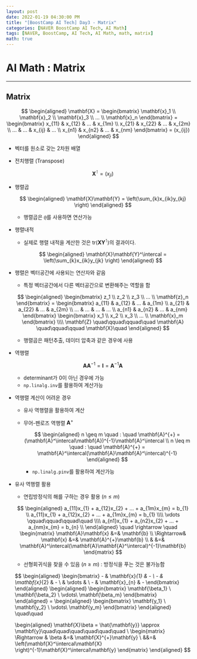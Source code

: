 ```yaml
---
layout: post
date: 2022-01-19 04:30:00 PM
title: "[BoostCamp AI Tech] Day3 - Matrix"
categories: [NAVER BoostCamp AI Tech, AI Math]
tags: [NAVER, BoostCamp, AI Tech, AI Math, math, matrix]
math: true
---
```

# AI Math : Matrix

---

## Matrix

$$
\begin{aligned}
\mathbf{X} = \begin{bmatrix}
        \mathbf{x}_1 \\
        \mathbf{x}_2 \\
        \mathbf{x}_3 \\
        ... \\
        \mathbf{x}_n
    \end{bmatrix}
    =
    \begin{bmatrix}
    x_{11} & x_{12} & ... & x_{1m} \\
    x_{21} & x_{22} & ... & x_{2m} \\
    ... & ... & x_{ij} & ... \\
    x_{n1} & x_{n2} & ... & x_{nm}
    \end{bmatrix}
    = (x_{ij})
\end{aligned}
$$

- 벡터를 원소로 갖는 2차원 배열
- 전치행렬 (Transpose)  

    $$\mathbf{X}^\intercal = (x_{ji})$$

- 행렬곱  

    $$
    \begin{aligned}
    \mathbf{X}\mathbf{Y} = \left(\sum_{k}x_{ik}y_{kj} \right)
    \end{aligned}
    $$  
    
    - 행렬곱은 `@`를 사용하면 연산가능
- 행렬내적  
    - 실제로 행렬 내적을 계산한 것은 $\text{tr}\left(\mathbf{X}\mathbf{Y}^\intercal\right)$의 결과이다.  

    $$
    \begin{aligned}
    \mathbf{X}\mathbf{Y}^\intercal = \left(\sum_{k}x_{ik}y_{jk} \right)
    \end{aligned}
    $$  

- 행렬은 벡터공간에 사용되는 연산자와 같음
    - 특정 벡터공간에서 다른 벡터공간으로 변환해주는 역할을 함  

    $$
    \begin{aligned}
        \begin{bmatrix}
            z_1 \\
            z_2 \\
            z_3 \\
            ... \\
            \mathbf{z}_n
        \end{bmatrix}
        =
        \begin{bmatrix}
        a_{11} & a_{12} & ... & a_{1m} \\
        a_{21} & a_{22} & ... & a_{2m} \\
        ... & ... & ... & ... \\
        a_{n1} & a_{n2} & ... & a_{nm}
        \end{bmatrix}
        \begin{bmatrix}
            x_1 \\
            x_2 \\
            x_3 \\
            ... \\
            \mathbf{x}_m
        \end{bmatrix} \\\\
        \mathbf{Z} \quad\qquad\qquad\quad \mathbf{A} \quad\qquad\qquad \mathbf{X}\quad
    \end{aligned}
    $$  
    
    - 행렬곱은 패턴추출, 데이터 압축과 같은 경우에 사용

- 역행렬

    $$
    \mathbf{A}\mathbf{A}^{-1} = \mathbf{I} = \mathbf{A}^{-1}\mathbf{A}
    $$

    - determinant가 0이 아닌 경우에 가능
    - `np.linalg.inv`를 활용하여 계산가능
    
- 역행렬 계산이 어려운 경우
    - 유사 역행렬을 활용하여 계산
    - 무어-펜로즈 역행렬 $\mathbf{A}^{+}$

        $$
        \begin{aligned}
        n \geq m \quad : \quad \mathbf{A}^{+} = (\mathbf{A}^\intercal\mathbf{A})^{-1}\mathbf{A}^\intercal \\ 
        n \leq m \quad : \quad \mathbf{A}^{+} = \mathbf{A}^\intercal(\mathbf{A}\mathbf{A}^\intercal)^{-1}
        \end{aligned}
        $$  

        - `np.linalg.pinv`를 활용하여 계산가능
- 유사 역행렬 활용
    - 연립방정식의 해를 구하는 경우 활용 ($n \leq m$)

    $$
    \begin{aligned}
        a_{11}x_{1} + a_{12}x_{2} + ... + a_{1m}x_{m} = b_{1} \\
        a_{11}x_{1} + a_{12}x_{2} + ... + a_{1m}x_{m} = b_{1} \\\\
        \vdots \qquad\qquad\qquad\quad \\\\
        a_{n1}x_{1} + a_{n2}x_{2} + ... + a_{nm}x_{m} = b_{n} \\
    \end{aligned}
    \quad \rightarrow \quad
    \begin{matrix}
        \mathbf{A}\mathbf{x} &=& \mathbf{b} \\
        \Rightarrow& \mathbf{x} &=& \mathbf{A}^{+}\mathbf{b} \\
         & &=& \mathbf{A}^\intercal(\mathbf{A}\mathbf{A}^\intercal)^{-1}\mathbf{b}
    \end{matrix}
    $$  

    - 선형회귀식을 찾을 수 있음 ($n \geq m$) : 방정식을 푸는 것은 불가능함  

    $$
    \begin{aligned}
        \begin{bmatrix}
        - & \mathbf{x}_{1} & - \\
        - & \mathbf{x}_{2} & - \\
        & \vdots & \\
        - & \mathbf{x}_{n} & -
        \end{bmatrix}
    \end{aligned}
    \begin{aligned}
        \begin{bmatrix}
        \mathbf{\beta_1} \\
        \mathbf{\beta_2} \\
        \vdots\\
        \mathbf{\beta_m}
        \end{bmatrix}
    \end{aligned} =
    \begin{aligned}
        \begin{bmatrix}
        \mathbf{y_1} \\
        \mathbf{y_2} \\
        \vdots\\
        \mathbf{y_m}
        \end{bmatrix}
    \end{aligned}
    \quad\quad
    
    \begin{aligned}
    \mathbf{X}\beta = \hat{\mathbf{y}} \approx \mathbf{y}\quad\quad\quad\quad\quad\quad \\
    \begin{matrix}
    \Rightarrow & \beta &=& \mathbf{X}^{+}\mathbf{y} \\
    &&=& \left(\mathbf{X}^\intercal\mathbf{X} \right)^{-1}\mathbf{X}^\intercal\mathbf{y}
    \end{matrix}
    \end{aligned}
    $$